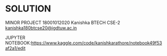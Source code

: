 # SOLUTION
MINOR PROJECT 
18001012020
Kanishka
BTECH CSE-2
kanishka180btcse20@igdtuw.ac.in

JUPYTER NOTEBOOK:https://www.kaggle.com/code/kanishkarathore/notebook49f53af2a1/edit
